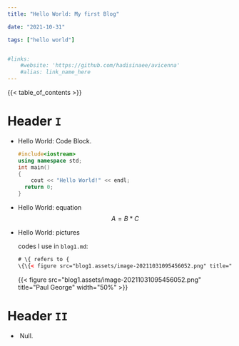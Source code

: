 ```yaml
---
title: "Hello World: My first Blog"

date: "2021-10-31"

tags: ["hello world"]


#links:
    #website: 'https://github.com/hadisinaee/avicenna'
    #alias: link_name_here
---
```


{{< table_of_contents >}}

# Header `I`

+ Hello World: Code Block.

  ```c++
  #include<iostream>
  using namespace std;
  int main()
  {
      cout << "Hello World!" << endl;
  	return 0;
  }
  ```

+ Hello World: equation
  $$
  A = B*C \tag{1}
  $$

+ Hello World: pictures

  codes I use in `blog1.md`:
  
  ```html
  # \{ refers to { 
  \{\{< figure src="blog1.assets/image-20211031095456052.png" title="Paul George" width="50%" >\}\}
  ```
  
  {{< figure src="blog1.assets/image-20211031095456052.png" title="Paul George" width="50%" >}}


# Header `II`

+ ​	Null.


